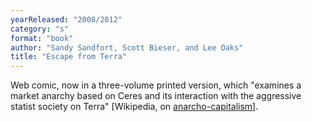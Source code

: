 ```yaml
---
yearReleased: "2008/2012"
category: "s"
format: "book"
author: "Sandy Sandfort, Scott Bieser, and Lee Oaks"
title: "Escape from Terra"
---
```

 Web comic, now in a three-volume printed version, which "examines a market  anarchy based on Ceres and its interaction with the aggressive statist society  on Terra" [Wikipedia, on <a href="https://en.wikipedia.org/wiki/Anarcho-capitalism">anarcho-capitalism</a>].
